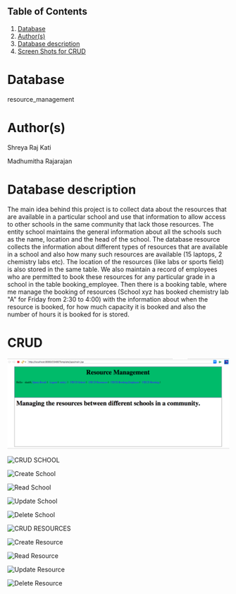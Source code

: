 ## Table of Contents
1. [Database](#database)
2. [Author(s)](#author)
3. [Database description](#description)
4. [Screen Shots for CRUD](#CRUD)
# Database
resource_management

# Author(s)
Shreya Raj Kati

Madhumitha Rajarajan

# Database description
The main idea behind this project is to collect data about the resources that are available in a particular school and use that information to allow access to other schools in the same community that lack those resources.
The entity school maintains the general information about all the schools such as the name, location and the head of the school.
The database resource collects the information about different types of resources that are available in a school and also how many such resources are available (15 laptops, 2 chemistry labs etc). The location of the resources (like labs or sports field) is also stored in the same table.
We also maintain a record of employees who are permitted to book these resources for any particular grade in a school in the table booking_employee. 
Then there is a booking table, where me manage the booking of resources (School xyz has booked chemistry lab "A" for Friday from 2:30 to 4:00) with the information about when the resource is booked, for how much capacity it is booked and also the number of hours it is booked for is stored. 


# CRUD

![Main Page](Screen_Shots/main_page.png)

![CRUD SCHOOL](../Screen_Shots/crud_school.png)

![Create School](../Screen_Shots/school_create.png)

![Read School](../Screen_Shots/read_school.png)

![Update School](../Screen_Shots/update_school.png)

![Delete School](../Screen_Shots/delete_school.png)

![CRUD RESOURCES](../Screen_Shots/crud_resource.png)

![Create Resource](../Screen_Shots/resource_create.png)

![Read Resource](../Screen_Shots/read_resource.png)

![Update Resource](../Screen_Shots/update_resource.png)

![Delete Resource](../Screen_Shots/delete_resource.png)
